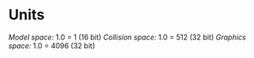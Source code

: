 # Units
*Model space:* 1.0 = 1 (16 bit)
*Collision space:* 1.0 = 512 (32 bit)
*Graphics space:* 1.0 = 4096 (32 bit)